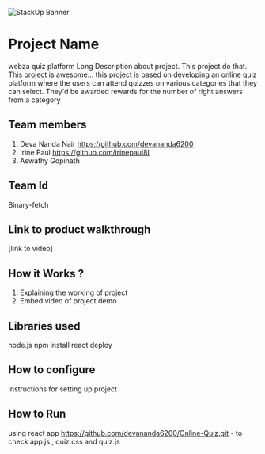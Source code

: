 ![StackUp Banner]([https://tinkerhub.frappe.cloud/files/stackup%20banner.jpeg])
# Project Name
webza quiz platform 
Long Description about project. This project do that. This project is awesome...
this project is based on developing an online quiz platform where the users can attend quizzes on various categories that they can select. They'd be awarded rewards for the number of right answers from a category 
## Team members
1. Deva Nanda Nair https://github.com/devananda6200
2. Irine Paul https://github.com/irinepaul8I
3. Aswathy Gopinath 
## Team Id
Binary-fetch 
## Link to product walkthrough
[link to video]
## How it Works ?
1. Explaining the working of project
2. Embed video of project demo
## Libraries used
node.js
npm install
react deploy
## How to configure
Instructions for setting up project
## How to Run
using react app
https://github.com/devananda6200/Online-Quiz.git - to check app.js , quiz.css and quiz.js
